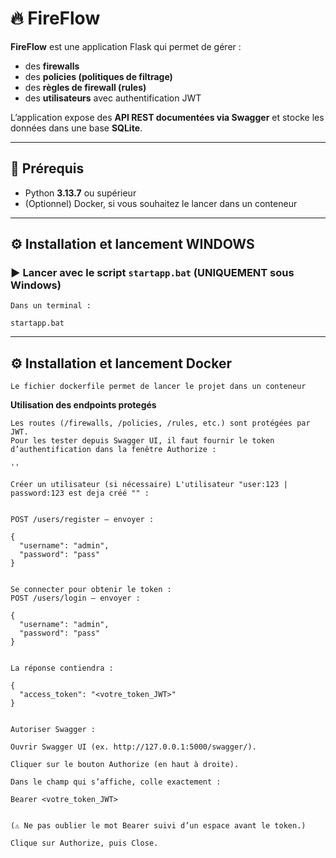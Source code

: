 # 🔥 FireFlow

**FireFlow** est une application Flask qui permet de gérer :
- des **firewalls**
- des **policies (politiques de filtrage)**
- des **règles de firewall (rules)**
- des **utilisateurs** avec authentification JWT

L’application expose des **API REST documentées via Swagger** et stocke les données dans une base **SQLite**.

---

## 🚀 **Prérequis**

- Python **3.13.7** ou supérieur
- (Optionnel) Docker, si vous souhaitez le lancer dans un conteneur

---

## ⚙️ **Installation et lancement WINDOWS**

### ▶️ Lancer avec le script `startapp.bat` (UNIQUEMENT sous Windows)

    Dans un terminal :

    startapp.bat

---

## ⚙️ **Installation et lancement Docker**

    Le fichier dockerfile permet de lancer le projet dans un conteneur

 **Utilisation des endpoints protegés**

    Les routes (/firewalls, /policies, /rules, etc.) sont protégées par JWT.
    Pour les tester depuis Swagger UI, il faut fournir le token d’authentification dans la fenêtre Authorize :

    ''

    Créer un utilisateur (si nécessaire) L'utilisateur "user:123 | password:123 est deja créé "" :


    POST /users/register — envoyer :

    {
      "username": "admin",
      "password": "pass"
    }


    Se connecter pour obtenir le token :
    POST /users/login — envoyer :

    {
      "username": "admin",
      "password": "pass"
    }


    La réponse contiendra :

    {
      "access_token": "<votre_token_JWT>"
    }


    Autoriser Swagger :

    Ouvrir Swagger UI (ex. http://127.0.0.1:5000/swagger/).

    Cliquer sur le bouton Authorize (en haut à droite).

    Dans le champ qui s’affiche, colle exactement :

    Bearer <votre_token_JWT>


    (⚠️ Ne pas oublier le mot Bearer suivi d’un espace avant le token.)

    Clique sur Authorize, puis Close.